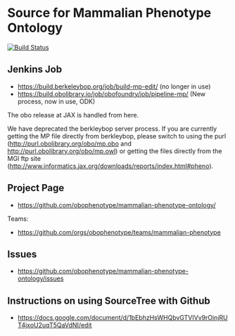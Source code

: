# Source for Mammalian Phenotype Ontology
[![Build Status](https://travis-ci.org/obophenotype/mammalian-phenotype-ontology?branch=master)](https://travis-ci.org/obophenotype/mammalian-phenotype-ontology)

## Jenkins Job

 * https://build.berkeleybop.org/job/build-mp-edit/ (no longer in use)
 * https://build.obolibrary.io/job/obofoundry/job/pipeline-mp/ (New process, now in use, ODK)

The obo release at JAX is handled from here.

We have deprecated the berkleybop server process. If you are currently getting the MP file directly from berkleybop, please switch to using the purl (http://purl.obolibrary.org/obo/mp.obo and  http://purl.obolibrary.org/obo/mp.owl) or getting the files directly from the MGI ftp site (http://www.informatics.jax.org/downloads/reports/index.html#pheno).

## Project Page

 * https://github.com/obophenotype/mammalian-phenotype-ontology/

Teams:

 * https://github.com/orgs/obophenotype/teams/mammalian-phenotype

## Issues

 * https://github.com/obophenotype/mammalian-phenotype-ontology/issues

## Instructions on using SourceTree with Github
 
 * https://docs.google.com/document/d/1bEbhzHsWHQbvGTVIVv9rOinjRUT4jxoU2uqT5QaVdNI/edit



